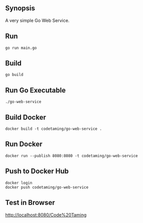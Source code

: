 ## Synopsis

A very simple Go Web Service.

## Run
```
go run main.go
```

## Build
```
go build
```

## Run Go Executable
```
./go-web-service
```

## Build Docker

```
docker build -t codetaming/go-web-service .
```

## Run Docker
```
docker run --publish 8080:8080 -t codetaming/go-web-service
```

## Push to Docker Hub
```
docker login
docker push codetaming/go-web-service
```

## Test in Browser
[http://localhost:8080/Code%20Taming](http://localhost:8080/Code%20Taming)